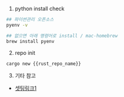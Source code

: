 1. python install check

``` bash
## 파이썬관리 오픈소스
pyenv -v

## 없으면 아래 명령어로 install / mac-homebrew
brew install pyenv

```

2. repo init
```
cargo new {{rust_repo_name}}
```


3. 기타 참고

- [셋팅링크1](https://zarazio.tistory.com/11)

